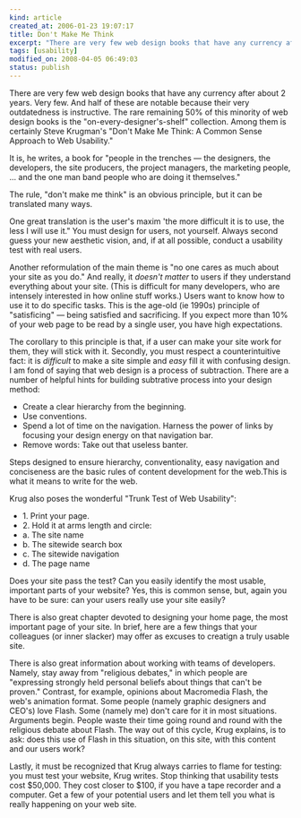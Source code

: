 ```yaml
--- 
kind: article
created_at: 2006-01-23 19:07:17
title: Don't Make Me Think
excerpt: "There are very few web design books that have any currency after about 2 years. Very few."
tags: [usability]
modified_on: 2008-04-05 06:49:03
status: publish
---
```


There are very few web design books that have any currency after about 2 years. Very few.
And half of these are notable because their very outdatedness is instructive. The rare remaining 50%
of this minority of web design books is the "on-every-designer's-shelf" collection. Among them is certainly Steve Krugman's "Don't Make Me Think: A Common Sense Approach to Web Usability."

It is, he writes, a book for "people in the trenches &mdash; the designers, the developers, the site producers, the project managers, the marketing people, ... and the one man band people who are doing it themselves."

The rule, "don't make me think" is an obvious principle, but it can be translated many ways.

One great translation is the user's maxim 'the more difficult it is to use, the less I will use it." You must design for users, not yourself. Always second guess your new aesthetic vision, and, if at all possible, conduct a usability test with real users.

Another reformulation of the main theme is "no one cares as much about your site as you do." And really, it *doesn't matter* to users if they understand everything about your site. (This is difficult for many developers, who are intensely interested in how online stuff works.) Users want to know how to use it to do specific tasks. This is the age-old (ie 1990s) principle of "satisficing" &mdash; being satisfied and sacrificing. If you expect more than 10% of your web page to be read by a single user, you have high expectations.

The corollary to this principle is that, if a user can make your site work for them, they will stick with it. Secondly, you must respect a counterintuitive fact: it is _difficult_ to make a site simple and _easy_ fill it with confusing design.  I am fond of saying that web design is a process of subtraction. There are a number of helpful hints for building subtrative process into your design method:
<ul>
	<li>Create a clear hierarchy from the beginning.</li>
	<li>Use conventions.</li>
	<li>Spend a lot of time on the navigation. Harness the power of links by focusing your design energy on that navigation bar.</li>
	<li>Remove words: Take out that useless banter.</li>
</ul>
Steps designed to ensure hierarchy, conventionality, easy navigation and conciseness are the basic rules of content development for the web.This is what it means to write for the web.

Krug also poses the wonderful "Trunk Test of Web Usability":

<ul>
  <li>1. Print your page.</li>
  <li>2. Hold it at arms length and circle:</li>
  <li>a. The site name</li>
  <li>b. The sitewide search box</li>
  <li>c. The sitewide navigation</li>
  <li>d. The page name</li>
</ul>
Does your site pass the test? Can you easily identify the most usable, important parts of your website? Yes, this is common sense, but, again you have to be sure: can your users really use your site easily?

There is also great chapter devoted to designing your home page, the most important page of your site. In brief, here are a few things that your colleagues (or inner slacker) may offer as excuses to creatign a truly usable site.

There is also great information about working with teams of developers. Namely, stay away from "religious debates,"
in which people are "expressing strongly held personal beliefs about things that can't be proven." Contrast, for example, opinions about Macromedia Flash, the web's animation format. Some people (namely graphic designers and CEO's) love Flash. Some (namely me) don't care for it in most situations. Arguments begin. People waste their time going round and round with the religious debate about Flash. The way out of this cycle, Krug explains, is to ask: does this use of Flash in this situation, on this site, with this content and our users work?

Lastly, it must be recognized that Krug always carries to flame for testing: you must test your website, Krug writes. Stop thinking that usability tests cost $50,000. They cost closer to $100, if you have a tape recorder and a computer. Get a few of your potential users and let them tell you what is really happening on your web site. 